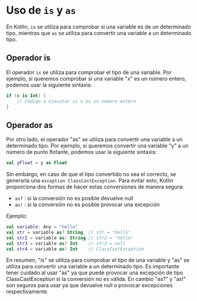 # Uso de `is` y `as`

En Kotlin, `is` se utiliza para comprobar si una variable es de un determinado tipo, mientras que `as` se utiliza para convertir una variable a un determinado tipo.

## Operador is

El operador `is` se utiliza para comprobar el tipo de una variable. Por ejemplo, si queremos comprobar si una variable "x" es un número entero, podemos usar la siguiente sintaxis:

```kotlin
if (x is Int) {
    // código a ejecutar si x es un número entero
}
```

## Operador as

Por otro lado, el operador "as" se utiliza para convertir una variable a un determinado tipo. Por ejemplo, si queremos convertir una variable "y" a un número de punto flotante, podemos usar la siguiente sintaxis:

```kotlin
val yFloat = y as Float
```

Sin embargo, en caso de que el tipo convertido no sea el correcto, se generaría una `exception ClassCastException`. Para evitar esto, Kotlin proporciona dos formas de hacer estas conversiones de manera segura:

* `as?` : si la conversión no es posible devuelve null
* `as!` : si la conversión no es posible provocar una excepción

Ejemplo:

```kotlin
val variable: Any = "hello"
val str = variable as? String  // str = "hello"
val str2 = variable as! String // str2 = "hello"
val str3 = variable as? Int    // str3 = null
val str4 = variable as! Int    // ClassCastException
```

En resumen, "is" se utiliza para comprobar el tipo de una variable y "as" se utiliza para convertir una variable a un determinado tipo. Es importante tener cuidado al usar "as" ya que puede provocar una excepción de tipo ClassCastException si la conversión no es válida. En cambio "as?" y "as!" son seguros para usar ya que devuelve null o provocar excepciones respectivamente.
